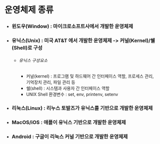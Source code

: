 # 운영체제 종류

- ### 윈도우(Window) : 마이크로소프트사에서 개발한 운영체제
- ### 유닉스(Unix) : 미국 AT&T 에서 개발한 운영체제 -> 커널(Kernel)/쉘(Shell)로 구성
  
  - ###### 유닉스 구성요소
    
    - 커널(kernel) : 프로그램 및 하드웨어 간 인터페이스 역할, 프로세스 관리, 기억장치 관리, 파일 관리 등
    - 쉘(shell) : 시스템과 사용자 간 인터페이스 역할
    - UNIX Shell 환경변수 : set, env, printenv, setenv


- ### 리눅스(Linux) : 리누스 토발즈가 유닉스를 기반으로 개발한 운영체제
- ### MacOS/iOS : 애플이 유닉스 기반으로 개발한 운영체제
- ### Android : 구글이 리눅스 커널 기반으로 개발한 운영체제

